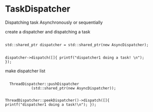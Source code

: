 # TaskDispatcher
Dispatching task Asynchronously or sequentially 


create a dispatcher and dispatching a task

<code>
std::shared_ptr<AsyncDispatcher> dispatcher = std::shared_ptr<AsyncDispatcher>(new AsyncDispatcher);
  
dispatcher->dispatch([]{
        printf("dispatcher1 doing a task! \n");
  });
</code>

make dispatcher list 

<code>
  ThreadDispatcher::pushDispatcher
            (std::shared_ptr<AsyncDispatcher>(new AsyncDispatcher));
  
  ThreadDispatcher::peekDispatcher()->dispatch([]{
        printf("dispatcher1 doing a task!\n");
    });

</code>
